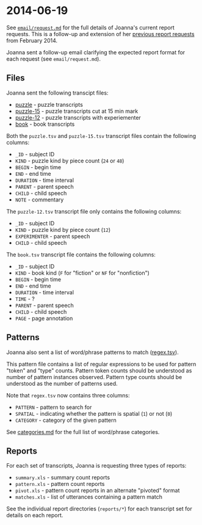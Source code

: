 # 2014-06-19

See [`email/request.md`](email/request.md) for the full details of Joanna's current report
requests.  This is a follow-up and extension of her [previous report
requests](https://github.com/joyrexus/silc/tree/master/reports/joanna/2014-02-28) from February 2014.

Joanna sent a follow-up email clarifying the expected report format for each request (see `email/request.md`).


## Files

Joanna sent the following transcipt files:

* [puzzle](reports/puzzle/data.tsv) - puzzle transcripts
* [puzzle-15](reports/puzzle-15/data.tsv) - puzzle transcripts cut at 15 min mark
* [puzzle-12](reports/puzzle-12/data.tsv) - puzzle transcripts with experiementer
* [book](reports/book/data.tsv) - book transcripts

Both the `puzzle.tsv` and `puzzle-15.tsv` transcript files contain the following columns:

* `_ID` - subject ID
* `KIND` - puzzle kind by piece count (`24` or `48`)
* `BEGIN` - begin time
* `END` - end time
* `DURATION` - time interval
* `PARENT` - parent speech
* `CHILD` - child speech
* `NOTE` - commentary

The `puzzle-12.tsv` transcript file only contains the following columns:

* `_ID` - subject ID
* `KIND` - puzzle kind by piece count (`12`)
* `EXPERIMENTER` - parent speech
* `CHILD` - child speech

The `book.tsv` transcript file contains the following columns:

* `_ID` - subject ID
* `KIND` - book kind (`F` for "fiction" or `NF` for "nonfiction")
* `BEGIN` - begin time
* `END` - end time
* `DURATION` - time interval
* `TIME` - ?
* `PARENT` - parent speech
* `CHILD` - child speech
* `PAGE` - page annotation


## Patterns

Joanna also sent a list of word/phrase patterns to match ([regex.tsv](regex.tsv)).

This pattern file contains a list of regular expressions to be used for pattern "token" and "type" counts. Pattern token counts should be understood as number of pattern instances observed. Pattern type counts should be understood as the number of patterns used.  

Note that `regex.tsv` now contains three columns:

* `PATTERN` - pattern to search for
* `SPATIAL` - indicating whether the pattern is spatial (`1`) or not (`0`)
* `CATEGORY` - category of the given pattern

See [categories.md](categories.md) for the full list of word/phrase categories.


## Reports

For each set of transcripts, Joanna is requesting three types of reports:

* `summary.xls` - summary count reports
* `pattern.xls` - pattern count reports
* `pivot.xls` - pattern count reports in an alternate "pivoted" format
* `matches.xls` - list of utterances containing a pattern match

See the individual report directories (`reports/*`) for each transcript set for details on each report.
